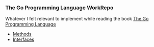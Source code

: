 ### The Go Programming Language WorkRepo

Whatever I felt relevant to implement while reading the book [The Go Programming Language](https://www.gopl.io/)

- [Methods](./6-methods)
- [Interfaces](./7-interfaces)
